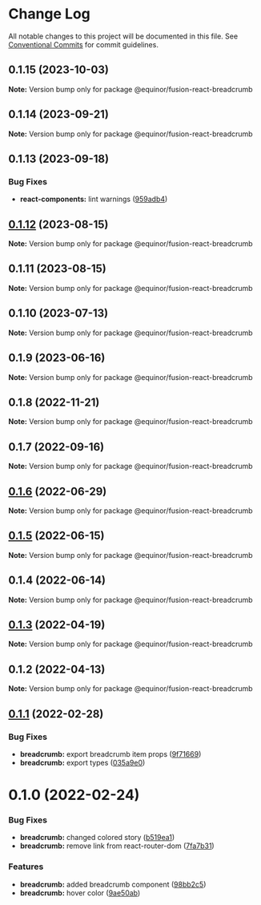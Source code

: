 # Change Log

All notable changes to this project will be documented in this file.
See [Conventional Commits](https://conventionalcommits.org) for commit guidelines.

## 0.1.15 (2023-10-03)

**Note:** Version bump only for package @equinor/fusion-react-breadcrumb





## 0.1.14 (2023-09-21)

**Note:** Version bump only for package @equinor/fusion-react-breadcrumb





## 0.1.13 (2023-09-18)


### Bug Fixes

* **react-components:** lint warnings ([959adb4](https://github.com/equinor/fusion-react-components/commit/959adb4f470016f3873733ad60a9317023d3b5a1))





## [0.1.12](https://github.com/equinor/fusion-react-components/compare/@equinor/fusion-react-breadcrumb@0.1.11...@equinor/fusion-react-breadcrumb@0.1.12) (2023-08-15)

**Note:** Version bump only for package @equinor/fusion-react-breadcrumb





## 0.1.11 (2023-08-15)

**Note:** Version bump only for package @equinor/fusion-react-breadcrumb





## 0.1.10 (2023-07-13)

**Note:** Version bump only for package @equinor/fusion-react-breadcrumb





## 0.1.9 (2023-06-16)

**Note:** Version bump only for package @equinor/fusion-react-breadcrumb





## 0.1.8 (2022-11-21)

**Note:** Version bump only for package @equinor/fusion-react-breadcrumb





## 0.1.7 (2022-09-16)

**Note:** Version bump only for package @equinor/fusion-react-breadcrumb





## [0.1.6](https://github.com/equinor/fusion-react-components/compare/@equinor/fusion-react-breadcrumb@0.1.5...@equinor/fusion-react-breadcrumb@0.1.6) (2022-06-29)

**Note:** Version bump only for package @equinor/fusion-react-breadcrumb





## [0.1.5](https://github.com/equinor/fusion-react-components/compare/@equinor/fusion-react-breadcrumb@0.1.4...@equinor/fusion-react-breadcrumb@0.1.5) (2022-06-15)

**Note:** Version bump only for package @equinor/fusion-react-breadcrumb





## 0.1.4 (2022-06-14)

**Note:** Version bump only for package @equinor/fusion-react-breadcrumb





## [0.1.3](https://github.com/equinor/fusion-react-components/compare/@equinor/fusion-react-breadcrumb@0.1.2...@equinor/fusion-react-breadcrumb@0.1.3) (2022-04-19)

**Note:** Version bump only for package @equinor/fusion-react-breadcrumb





## 0.1.2 (2022-04-13)

**Note:** Version bump only for package @equinor/fusion-react-breadcrumb





## [0.1.1](https://github.com/equinor/fusion-react-components/compare/@equinor/fusion-react-breadcrumb@0.1.0...@equinor/fusion-react-breadcrumb@0.1.1) (2022-02-28)


### Bug Fixes

* **breadcrumb:** export breadcrumb item props ([9f71669](https://github.com/equinor/fusion-react-components/commit/9f71669b4c4ddd3e7b2f714b0e5b1b8026fb5164))
* **breadcrumb:** export types ([035a9e0](https://github.com/equinor/fusion-react-components/commit/035a9e024bd773988c3c275675db86a2dcfd2166))





# 0.1.0 (2022-02-24)


### Bug Fixes

* **breadcrumb:**  changed colored story ([b519ea1](https://github.com/equinor/fusion-react-components/commit/b519ea10ba01076212106d6bd110ad63917c2a71))
* **breadcrumb:** remove link from react-router-dom ([7fa7b31](https://github.com/equinor/fusion-react-components/commit/7fa7b315df88f9a12c2b5e83ac8da33f646fd1a9))


### Features

* **breadcrumb:** added breadcrumb component ([98bb2c5](https://github.com/equinor/fusion-react-components/commit/98bb2c5ad2d7a1fc33044dd625ffaa7915d7c395))
* **breadcrumb:** hover color ([9ae50ab](https://github.com/equinor/fusion-react-components/commit/9ae50abb026d5dea72d0b4182e411561089e1a68))
